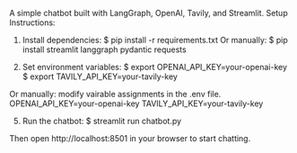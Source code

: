A simple chatbot built with LangGraph, OpenAI, Tavily, and Streamlit.
Setup Instructions:

1. Install dependencies:
$ pip install -r requirements.txt
Or manually:
$ pip install streamlit langgraph pydantic requests

3. Set environment variables:
$ export OPENAI_API_KEY=your-openai-key
$ export TAVILY_API_KEY=your-tavily-key

Or manually:
modify vairable assignments in the .env file.
OPENAI_API_KEY=your-openai-key
TAVILY_API_KEY=your-tavily-key

5. Run the chatbot:
$ streamlit run chatbot.py

Then open http://localhost:8501 in your browser to start chatting.
